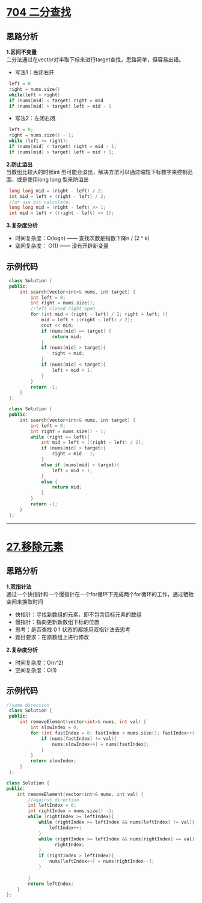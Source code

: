 # [704 二分查找](https://leetcode.cn/problems/binary-search/submissions/)
## 思路分析
**1.区间不变量**<br>
二分法通过在vector对半取下标来进行target查找，思路简单，但容易出错。<br>
- 写法1：左闭右开
 ``` C++
  left = 0
  right = nums.size()
  while(left < right)
  if (nums[mid] < target) right = mid
  if (nums[mid] > target) left = mid - 1
 ```
    
- 写法2：左闭右闭
``` C++
 left = 0;
 right = nums.size() - 1;
 while (left <= right);
 if (nums[mid] < target) right = mid - 1;
 if (nums[mid] > target) left = mid + 1;
```
     
**2.防止溢出**<br>
当数组比较大的时候int 型可能会溢出，解决方法可以通过缩短下标数字来控制范围，或是使用long long 型来防溢出<br>
 ```C++
  long long mid = (right - left) / 2;
  int mid = left + (right - left) / 2;
  //or use bit calculate;
  long long mid = (right - left) >> 1;
  int mid = left + ((right - left) >> 1);
 ```
    
**3.复杂度分析**<br>
- 时间复杂度：O(logn) —— 查找次数是指数下降n / (2 ^ k)
- 空间复杂度： O(1)  —— 没有开辟新变量
    
## 示例代码
```C++
 class Solution {
 public:
     int search(vector<int>& nums, int target) {
         int left = 0;
         int right = nums.size();
         //left closed right open
         for (int mid = (right - left) / 2; right > left; ){
             mid = left + ((right - left) / 2);
             cout << mid;
             if (nums[mid] == target) {
                 return mid;
             }
             if (nums[mid] > target){
                 right = mid;
             }
             if (nums[mid] < target){
                 left = mid + 1;
             }
         }
         return -1;
     }
 };
```
```C++
 class Solution {
 public:
     int search(vector<int>& nums, int target) {
         int left = 0;
         int right = nums.size() - 1;
         while (right >= left){
             int mid = left + ((right - left) / 2);
             if (nums[mid] > target){
                 right = mid - 1;
             }
             else if (nums[mid] < target){
                 left = mid + 1;
             }
             else {
                 return mid;
             }
         }
         return -1;
     }
 };
```

***
# [27.移除元素](https://leetcode.cn/problems/remove-element/)
## 思路分析
**1.双指针法**<br>
通过一个快指针和一个慢指针在一个for循环下完成两个for循环的工作，通过牺牲空间来换取时间
- 快指针：寻找新数组的元素，即不包含目标元素的数组
- 慢指针：指向更新新数组下标的位置
- 思考：是否查找 0 1 状态的都能用双指针法去思考
- 题目要求：在原数组上进行修改
  
**2.复杂度分析**
- 时间复杂度：O(n^2)
- 空间复杂度：O(1)
  
## 示例代码
```C++
//same direction
 class Solution {
 public:
     int removeElement(vector<int>& nums, int val) {
         int slowIndex = 0;
         for (int fastIndex = 0; fastIndex < nums.size(); fastIndex++){
             if (nums[fastIndex] != val){
                 nums[slowIndex++] = nums[fastIndex]; 
             }
         }
         return slowIndex;
     }
 };
```

```C++
class Solution {
public:
    int removeElement(vector<int>& nums, int val) {
        //against direction
        int leftIndex = 0;
        int rightIndex = nums.size() -1;
        while (rightIndex >= leftIndex){
            while (rightIndex >= leftIndex && nums[leftIndex] != val){
                leftIndex++;
            }
            while (rightIndex >= leftIndex && nums[rightIndex] == val){
                --rightIndex;
            }
            if (rightIndex > leftIndex){
                nums[leftIndex++] = nums[rightIndex--];
            }
            
        }
        return leftIndex;
    }
};
```
